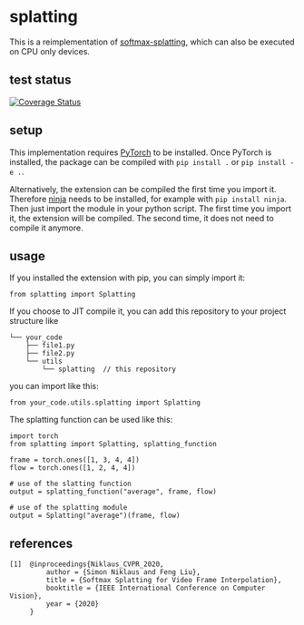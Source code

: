 # splatting

This is a reimplementation of [softmax-splatting](https://github.com/sniklaus/softmax-splatting), which can also be executed on CPU only devices.

## test status

[![Coverage Status](https://coveralls.io/repos/github/hperrot/splatting/badge.svg)](https://coveralls.io/github/hperrot/splatting)

## setup

This implementation requires [PyTorch](https://pytorch.org/get-started/locally/) to be installed.
Once PyTorch is installed, the package can be compiled with
```pip install .``` or ```pip install -e .```.

Alternatively, the extension can be compiled the first time you import it<!-- ([see here](https://pytorch.org/tutorials/advanced/torch_script_custom_ops.html#building-with-jit-compilation)) -->.
Therefore [ninja](https://ninja-build.org/) needs to be installed, for example with ```pip install ninja```.
Then just import the module in your python script.
The first time you import it, the extension will be compiled.
The second time, it does not need to compile it anymore.

## usage

If you installed the extension with pip, you can simply import it:

```
from splatting import Splatting
```

If you choose to JIT compile it, you can add this repository to your project structure like

```
└── your_code
    ├── file1.py
    ├── file2.py
    └── utils
        └── splatting  // this repository
```

you can import like this:

```
from your_code.utils.splatting import Splatting
```

The splatting function can be used like this:

```
import torch
from splatting import Splatting, splatting_function

frame = torch.ones([1, 3, 4, 4])
flow = torch.ones([1, 2, 4, 4])

# use of the slatting function
output = splatting_function("average", frame, flow)

# use of the splatting module
output = Splatting("average")(frame, flow)
```

## references

```
[1]  @inproceedings{Niklaus_CVPR_2020,
         author = {Simon Niklaus and Feng Liu},
         title = {Softmax Splatting for Video Frame Interpolation},
         booktitle = {IEEE International Conference on Computer Vision},
         year = {2020}
     }
```
